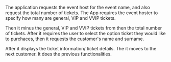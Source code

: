 The application requests the event host for the event name, and also request the total number of tickets.
The App requires the event hoster to specify how many are general, VIP and VVIP tickets.

Then it minus the general, VIP and VVIP tickets from then the total number of tickets.
After it requires the user to select the option ticket they would like to purchaces, then it requests the 
customer's name and surname. 

After it displays the ticket information/ ticket details.
The it moves to the next customer. It does the previous functionalities. 
